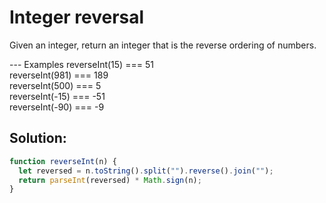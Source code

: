 # Integer reversal

Given an integer, return an integer that is the reverse ordering of numbers.

--- Examples
reverseInt(15) === 51
<br>
reverseInt(981) === 189
<br>
reverseInt(500) === 5
<br>
reverseInt(-15) === -51
<br>
reverseInt(-90) === -9

## Solution:

```js
function reverseInt(n) {
  let reversed = n.toString().split("").reverse().join("");
  return parseInt(reversed) * Math.sign(n);
}
```
